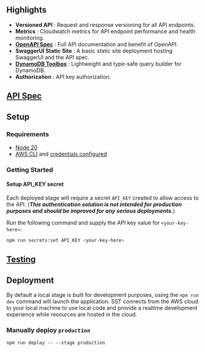## Highlights

- **Versioned API** : Request and response versioning for all API endpoints.
- **Metrics** : Cloudwatch metrics for API endpoint performance and health monitoring.
- **[OpenAPI Spec](doc/api-spec.md)** : Full API documentation and benefit of OpenAPI.
- **SwaggerUI Static Site** : A basic static site deployment hosting SwaggerUI and the API spec.
- **[DynamoDB Toolbox](https://www.dynamodbtoolbox.com/)** : Lightweight and type-safe query builder for DynamoDB.
- **Authorization** : API key authorization.

## [API Spec](doc/api-spec.md)

## Setup

### Requirements

- [Node 20](https://nodejs.org/en/download/package-manager/current)
- [AWS CLI](https://docs.aws.amazon.com/cli/latest/userguide/getting-started-install.html#getting-started-install-instructions) and [credentials configured](https://docs.sst.dev/advanced/iam-credentials#loading-from-a-file)

### Getting Started

#### Setup API_KEY secret

Each deployed stage will require a secret `API_KEY` created to allow access to the API.
(**_This authentication solution is not intended for production purposes and should be improved for any serious deployments._**)

Run the following command and supply the API key value for `<your-key-here>`:

```bash
npm run secrets:set API_KEY <your-key-here>
```

## [Testing](doc/testing.md)

## Deployment

By default a local stage is built for development purposes, using the `npm run dev` command will launch the application. SST connects from the AWS cloud to your local machine to use local code and provide a realtime development experience while resources are hosted in the cloud.

### Manually deploy `production`

```base
npm run deploy -- --stage production
```
